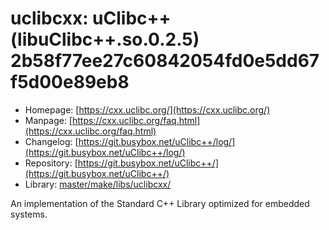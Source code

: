 # uclibcxx: uClibc++ (libuClibc++.so.0.2.5) 2b58f77ee27c60842054fd0e5dd67f5d00e89eb8
 - Homepage: [https://cxx.uclibc.org/](https://cxx.uclibc.org/)
 - Manpage: [https://cxx.uclibc.org/faq.html](https://cxx.uclibc.org/faq.html)
 - Changelog: [https://git.busybox.net/uClibc++/log/](https://git.busybox.net/uClibc++/log/)
 - Repository: [https://git.busybox.net/uClibc++/](https://git.busybox.net/uClibc++/)
 - Library: [master/make/libs/uclibcxx/](https://github.com/Freetz-NG/freetz-ng/tree/master/make/libs/uclibcxx/)

An implementation of the Standard C++ Library optimized for embedded systems.
